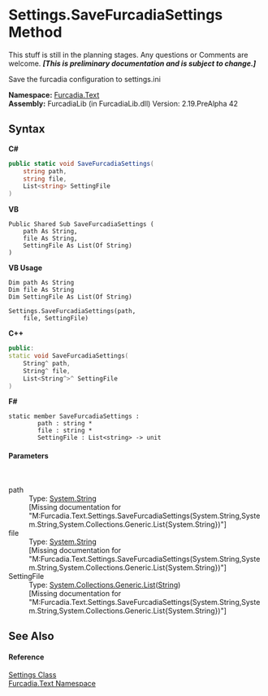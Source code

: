 # Settings.SaveFurcadiaSettings Method 
This stuff is still in the planning stages. Any questions or Comments are welcome. _**\[This is preliminary documentation and is subject to change.\]**_

Save the furcadia configuration to settings.ini

**Namespace:**&nbsp;<a href="N_Furcadia_Text">Furcadia.Text</a><br />**Assembly:**&nbsp;FurcadiaLib (in FurcadiaLib.dll) Version: 2.19.PreAlpha 42

## Syntax

**C#**<br />
``` C#
public static void SaveFurcadiaSettings(
	string path,
	string file,
	List<string> SettingFile
)
```

**VB**<br />
``` VB
Public Shared Sub SaveFurcadiaSettings ( 
	path As String,
	file As String,
	SettingFile As List(Of String)
)
```

**VB Usage**<br />
``` VB Usage
Dim path As String
Dim file As String
Dim SettingFile As List(Of String)

Settings.SaveFurcadiaSettings(path, 
	file, SettingFile)
```

**C++**<br />
``` C++
public:
static void SaveFurcadiaSettings(
	String^ path, 
	String^ file, 
	List<String^>^ SettingFile
)
```

**F#**<br />
``` F#
static member SaveFurcadiaSettings : 
        path : string * 
        file : string * 
        SettingFile : List<string> -> unit 

```


#### Parameters
&nbsp;<dl><dt>path</dt><dd>Type: <a href="http://msdn2.microsoft.com/en-us/library/s1wwdcbf" target="_blank">System.String</a><br />\[Missing <param name="path"/> documentation for "M:Furcadia.Text.Settings.SaveFurcadiaSettings(System.String,System.String,System.Collections.Generic.List{System.String})"\]</dd><dt>file</dt><dd>Type: <a href="http://msdn2.microsoft.com/en-us/library/s1wwdcbf" target="_blank">System.String</a><br />\[Missing <param name="file"/> documentation for "M:Furcadia.Text.Settings.SaveFurcadiaSettings(System.String,System.String,System.Collections.Generic.List{System.String})"\]</dd><dt>SettingFile</dt><dd>Type: <a href="http://msdn2.microsoft.com/en-us/library/6sh2ey19" target="_blank">System.Collections.Generic.List</a>(<a href="http://msdn2.microsoft.com/en-us/library/s1wwdcbf" target="_blank">String</a>)<br />\[Missing <param name="SettingFile"/> documentation for "M:Furcadia.Text.Settings.SaveFurcadiaSettings(System.String,System.String,System.Collections.Generic.List{System.String})"\]</dd></dl>

## See Also


#### Reference
<a href="T_Furcadia_Text_Settings">Settings Class</a><br /><a href="N_Furcadia_Text">Furcadia.Text Namespace</a><br />
